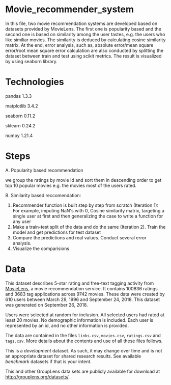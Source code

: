 # Movie_recommender_system
In this file, two movie recommendation systems are developed based on datasets provided by MovieLens.
The first one is popularity based and the second one is based on similarity among the user tastes, e.g. the users who like similiar movies. 
The similarity is deduced by calculating cosine similarity matrix.
At the end, error analysis, such as, absolute error/mean square error/root mean square error calculation are also conducted by splitting the dataset between train and test using scikit metrics. The result is visualized by using seaborn library.

# Technologies
pandas 1.3.3

matplotlib 3.4.2

seaborn 0.11.2

sklearn 0.24.2

numpy 1.21.4

# Steps
A. Popularity based recommendation

  we group the ratings by movie Id and sort them in descending order to get top 10 popular movies e.g. the movies most of the users rated.

B. Similarity based reccomendation: 

  1.  Recommender function is built step by step from scratch (Iteration 1):
   For example, imputing NaN's with 0, Cosine similarity matrix, targeting a single user at first and then generalizing the case to write a function for any user
  2.  Make a train-test split of the data and do the same (Iteration 2). Train the model and get predictions for test dataset
  3.  Compare the predictions and real values. Conduct several error analysis.
  4.  Visualize the comparisions

# Data
This dataset describes 5-star rating and free-text tagging activity from [MovieLens](http://movielens.org), a movie recommendation service. It contains 100836 ratings and 3683 tag applications across 9742 movies. These data were created by 610 users between March 29, 1996 and September 24, 2018. This dataset was generated on September 26, 2018.

Users were selected at random for inclusion. All selected users had rated at least 20 movies. No demographic information is included. Each user is represented by an id, and no other information is provided.

The data are contained in the files `links.csv`, `movies.csv`, `ratings.csv` and `tags.csv`. More details about the contents and use of all these files follows.

This is a *development* dataset. As such, it may change over time and is not an appropriate dataset for shared research results. See available *benchmark* datasets if that is your intent.

This and other GroupLens data sets are publicly available for download at <http://grouplens.org/datasets/>.

